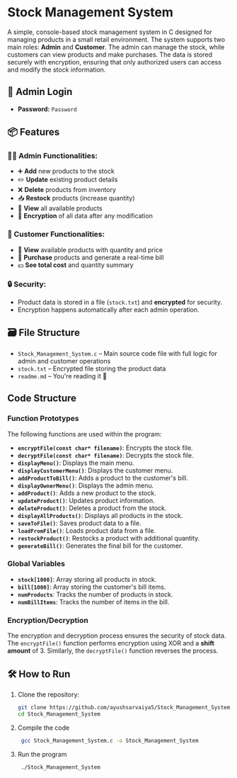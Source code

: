 # Stock Management System

A simple, console-based stock management system in C designed for managing products in a small retail environment. The system supports two main roles: **Admin** and **Customer**. The admin can manage the stock, while customers can view products and make purchases. The data is stored securely with encryption, ensuring that only authorized users can access and modify the stock information.

## 🔐 Admin Login
- **Password:** `Password`

## 📦 Features

### 👨‍💼 Admin Functionalities:
- ➕ **Add** new products to the stock
- ✏️ **Update** existing product details
- ❌ **Delete** products from inventory
- 📥 **Restock** products (increase quantity)
- 📃 **View** all available products
- 🔐 **Encryption** of all data after any modification

### 🛒 Customer Functionalities:
- 👀 **View** available products with quantity and price
- 🧾 **Purchase** products and generate a real-time bill
- 💵 **See total cost** and quantity summary

### 🔒 Security:
- Product data is stored in a file (`stock.txt`) and **encrypted** for security.
- Encryption happens automatically after each admin operation.

## 🗃️ File Structure

- `Stock_Management_System.c` – Main source code file with full logic for admin and customer operations
- `stock.txt` – Encrypted file storing the product data
- `readme.md` – You're reading it 🙂


## Code Structure

### Function Prototypes
The following functions are used within the program:

- **`encryptFile(const char* filename)`**: Encrypts the stock file.
- **`decryptFile(const char* filename)`**: Decrypts the stock file.
- **`displayMenu()`**: Displays the main menu.
- **`displayCustomerMenu()`**: Displays the customer menu.
- **`addProductToBill()`**: Adds a product to the customer's bill.
- **`displayOwnerMenu()`**: Displays the admin menu.
- **`addProduct()`**: Adds a new product to the stock.
- **`updateProduct()`**: Updates product information.
- **`deleteProduct()`**: Deletes a product from the stock.
- **`displayAllProducts()`**: Displays all products in the stock.
- **`saveToFile()`**: Saves product data to a file.
- **`loadFromFile()`**: Loads product data from a file.
- **`restockProduct()`**: Restocks a product with additional quantity.
- **`generateBill()`**: Generates the final bill for the customer.

### Global Variables
- **`stock[1000]`**: Array storing all products in stock.
- **`bill[1000]`**: Array storing the customer's bill items.
- **`numProducts`**: Tracks the number of products in stock.
- **`numBillItems`**: Tracks the number of items in the bill.

### Encryption/Decryption
The encryption and decryption process ensures the security of stock data. The `encryptFile()` function performs encryption using XOR and a **shift amount** of 3. Similarly, the `decryptFile()` function reverses the process.

## 🛠️ How to Run

1. Clone the repository:
   ```bash
   git clone https://github.com/ayushsarvaiya5/Stock_Management_System.git
   cd Stock_Management_System

2. Compile the code
   ```bash
    gcc Stock_Management_System.c -o Stock_Management_System

3. Run the program
   ```bash
    ./Stock_Management_System
